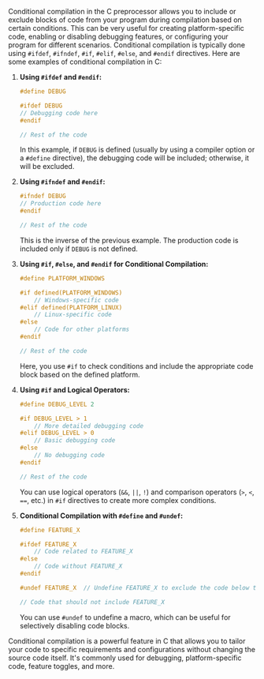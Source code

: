 Conditional compilation in the C preprocessor allows you to include or exclude blocks of code from your program during compilation based on certain conditions. This can be very useful for creating platform-specific code, enabling or disabling debugging features, or configuring your program for different scenarios. Conditional compilation is typically done using `#ifdef`, `#ifndef`, `#if`, `#elif`, `#else`, and `#endif` directives. Here are some examples of conditional compilation in C:

1. **Using `#ifdef` and `#endif`:**

   ```c
   #define DEBUG

   #ifdef DEBUG
   // Debugging code here
   #endif

   // Rest of the code
   ```

   In this example, if `DEBUG` is defined (usually by using a compiler option or a `#define` directive), the debugging code will be included; otherwise, it will be excluded.

2. **Using `#ifndef` and `#endif`:**

   ```c
   #ifndef DEBUG
   // Production code here
   #endif

   // Rest of the code
   ```

   This is the inverse of the previous example. The production code is included only if `DEBUG` is not defined.

3. **Using `#if`, `#else`, and `#endif` for Conditional Compilation:**

   ```c
   #define PLATFORM_WINDOWS

   #if defined(PLATFORM_WINDOWS)
       // Windows-specific code
   #elif defined(PLATFORM_LINUX)
       // Linux-specific code
   #else
       // Code for other platforms
   #endif

   // Rest of the code
   ```

   Here, you use `#if` to check conditions and include the appropriate code block based on the defined platform.

4. **Using `#if` and Logical Operators:**

   ```c
   #define DEBUG_LEVEL 2

   #if DEBUG_LEVEL > 1
       // More detailed debugging code
   #elif DEBUG_LEVEL > 0
       // Basic debugging code
   #else
       // No debugging code
   #endif

   // Rest of the code
   ```

   You can use logical operators (`&&`, `||`, `!`) and comparison operators (`>`, `<`, `==`, etc.) in `#if` directives to create more complex conditions.

5. **Conditional Compilation with `#define` and `#undef`:**

   ```c
   #define FEATURE_X

   #ifdef FEATURE_X
       // Code related to FEATURE_X
   #else
       // Code without FEATURE_X
   #endif

   #undef FEATURE_X  // Undefine FEATURE_X to exclude the code below this point

   // Code that should not include FEATURE_X
   ```

   You can use `#undef` to undefine a macro, which can be useful for selectively disabling code blocks.

Conditional compilation is a powerful feature in C that allows you to tailor your code to specific requirements and configurations without changing the source code itself. It's commonly used for debugging, platform-specific code, feature toggles, and more.
